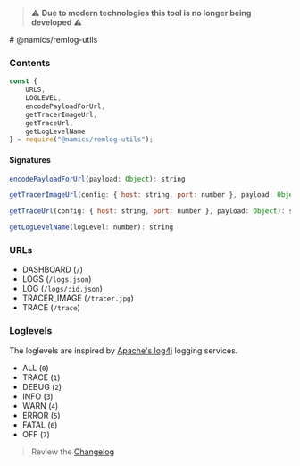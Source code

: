 > :warning: **Due to modern technologies this tool is no longer being developed** :warning:

# @namics/remlog-utils

### Contents

```js
const {
    URLS,
    LOGLEVEL,
    encodePayloadForUrl,
    getTracerImageUrl,
    getTraceUrl,
    getLogLevelName
} = require("@namics/remlog-utils");
```

#### Signatures

```js
encodePayloadForUrl(payload: Object): string
```

```js
getTracerImageUrl(config: { host: string, port: number }, payload: Object): string
```

```js
getTraceUrl(config: { host: string, port: number }, payload: Object): string
```

```js
getLogLevelName(logLevel: number): string
```

### URLs

* DASHBOARD (`/`)
* LOGS (`/logs.json`)
* LOG (`/logs/:id.json`)
* TRACER_IMAGE (`/tracer.jpg`)
* TRACE (`/trace`)

### Loglevels

The loglevels are inspired by [Apache's log4j](https://logging.apache.org/log4j/2.x/manual/customloglevels.html) logging services.

* ALL (`0`)
* TRACE (`1`)
* DEBUG (`2`)
* INFO (`3`)
* WARN (`4`)
* ERROR (`5`)
* FATAL (`6`)
* OFF (`7`)

> Review the [Changelog](/packages/utils/CHANGELOG.md)
